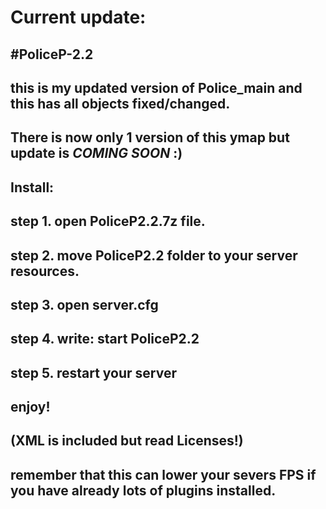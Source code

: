 


# Current update:
#PoliceP-2.2
-----------------------------------------------------------------------------------------------------------------------------
this is my updated version of Police_main and this has all objects fixed/changed. 
-----------------------------------------------------------------------------------------------------------------------------
There is now only 1 version of this ymap but update is *COMING SOON* :)
-----------------------------------------------------------------------------------------------------------------------------
Install: 
---------
step 1. open PoliceP2.2.7z file.
--------------------------------------------------------------------------------
step 2. move PoliceP2.2 folder to your server resources.
-----------------------------------------------------
step 3. open server.cfg
---------------------------------------------------------------------
step 4. write: start PoliceP2.2
-------------------------------------------------------------------------------------------------------------------------
step 5. restart your server
-------------------------------------------------------------------------------------------------------------------------
enjoy!
------
(XML is included but read Licenses!)
------------------------------------
remember that this can lower your severs FPS if you have already lots of plugins installed.
--------------------------------------------------------------------------------
